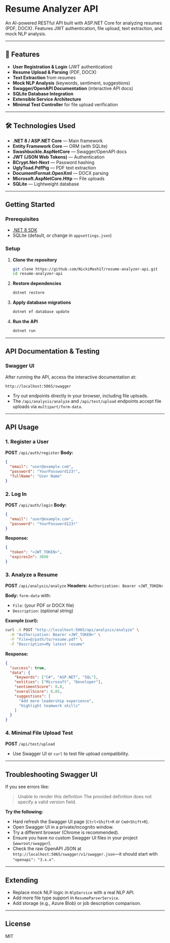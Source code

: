 # Resume Analyzer API

An AI-powered RESTful API built with ASP.NET Core for analyzing resumes (PDF, DOCX).
Features JWT authentication, file upload, text extraction, and mock NLP analysis.

---

## 🚀 Features

- **User Registration & Login** (JWT authentication)
- **Resume Upload & Parsing** (PDF, DOCX)
- **Text Extraction** from resumes
- **Mock NLP Analysis** (keywords, sentiment, suggestions)
- **Swagger/OpenAPI Documentation** (interactive API docs)
- **SQLite Database Integration**
- **Extensible Service Architecture**
- **Minimal Test Controller** for file upload verification

---

## 🛠️ Technologies Used

- **.NET 8 / ASP.NET Core** — Main framework
- **Entity Framework Core** — ORM (with SQLite)
- **Swashbuckle.AspNetCore** — Swagger/OpenAPI docs
- **JWT (JSON Web Tokens)** — Authentication
- **BCrypt.Net-Next** — Password hashing
- **UglyToad.PdfPig** — PDF text extraction
- **DocumentFormat.OpenXml** — DOCX parsing
- **Microsoft.AspNetCore.Http** — File uploads
- **SQLite** — Lightweight database

---

## Getting Started

### Prerequisites
- [.NET 8 SDK](https://dotnet.microsoft.com/download)
- SQLite (default, or change in `appsettings.json`)

### Setup
1. **Clone the repository**
   ```bash
   git clone https://github.com/NickiMash17/resume-analyzer-api.git
   cd resume-analyzer-api
   ```
2. **Restore dependencies**
   ```bash
   dotnet restore
   ```
3. **Apply database migrations**
   ```bash
   dotnet ef database update
   ```
4. **Run the API**
   ```bash
   dotnet run
   ```

---

## API Documentation & Testing

### Swagger UI
After running the API, access the interactive documentation at:
```
http://localhost:5065/swagger
```
- Try out endpoints directly in your browser, including file uploads.
- The `/api/analysis/analyze` and `/api/test/upload` endpoints accept file uploads via `multipart/form-data`.

---

## API Usage

### 1. Register a User
**POST** `/api/auth/register`
**Body:**
```json
{
  "email": "user@example.com",
  "password": "YourPassword123!",
  "fullName": "User Name"
}
```

### 2. Log In
**POST** `/api/auth/login`
**Body:**
```json
{
  "email": "user@example.com",
  "password": "YourPassword123!"
}
```
**Response:**
```json
{
  "token": "<JWT_TOKEN>",
  "expiresIn": 3600
}
```

### 3. Analyze a Resume
**POST** `/api/analysis/analyze`
**Headers:**
`Authorization: Bearer <JWT_TOKEN>`

**Body:**
`form-data` with:
- `File`: (your PDF or DOCX file)
- `Description`: (optional string)

**Example (curl):**
```bash
curl -X POST "http://localhost:5065/api/analysis/analyze" \
  -H "Authorization: Bearer <JWT_TOKEN>" \
  -F "File=@/path/to/resume.pdf" \
  -F "Description=My latest resume"
```

**Response:**
```json
{
  "success": true,
  "data": {
    "keywords": ["C#", "ASP.NET", "SQL"],
    "entities": ["Microsoft", "Developer"],
    "sentimentScore": 0.8,
    "overallScore": 0.85,
    "suggestions": [
      "Add more leadership experience",
      "Highlight teamwork skills"
    ]
  }
}
```

### 4. Minimal File Upload Test
**POST** `/api/test/upload`
- Use Swagger UI or `curl` to test file upload compatibility.

---

## Troubleshooting Swagger UI
If you see errors like:
> Unable to render this definition
> The provided definition does not specify a valid version field.

**Try the following:**
- Hard refresh the Swagger UI page (`Ctrl+Shift+R` or `Cmd+Shift+R`).
- Open Swagger UI in a private/incognito window.
- Try a different browser (Chrome is recommended).
- Ensure you have no custom Swagger UI files in your project (`wwwroot/swagger`).
- Check the raw OpenAPI JSON at `http://localhost:5065/swagger/v1/swagger.json`—it should start with `"openapi": "3.x.x"`.

---

## Extending
- Replace mock NLP logic in `NlpService` with a real NLP API.
- Add more file type support in `ResumeParserService`.
- Add storage (e.g., Azure Blob) or job description comparison.

---

## License
MIT

